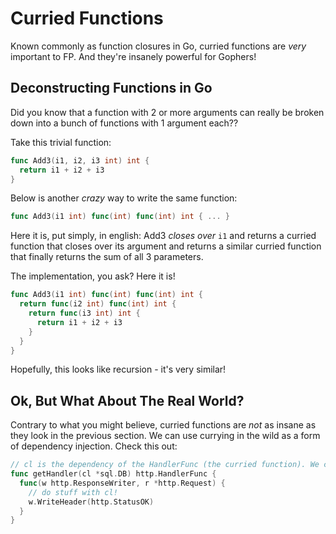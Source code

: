# Curried Functions

Known commonly as function closures in Go, curried functions are _very_ important to FP. And they're insanely powerful for Gophers!

## Deconstructing Functions in Go

Did you know that a function with 2 or more arguments can really be broken down into a bunch of functions with 1 argument each??

Take this trivial function:

```go
func Add3(i1, i2, i3 int) int {
  return i1 + i2 + i3
}
```

Below is another _crazy_ way to write the same function:

```go
func Add3(i1 int) func(int) func(int) int { ... }
```

Here it is, put simply, in english: Add3 _closes over_ `i1` and returns a curried function that closes over its argument and returns a similar curried function that finally returns the sum of all 3 parameters.

The implementation, you ask? Here it is!

```go
func Add3(i1 int) func(int) func(int) int {
  return func(i2 int) func(int) int {
    return func(i3 int) int {
      return i1 + i2 + i3
    }
  }
}
```

Hopefully, this looks like recursion - it's very similar!

## Ok, But What About The Real World?

Contrary to what you might believe, curried functions are _not_ as insane as they look in the previous section. We can use currying in the wild as a form of dependency injection. Check this out:

```go
// cl is the dependency of the HandlerFunc (the curried function). We can call getHandler using any cl we like. For example, in unit tests, we can pass an in-memory database!
func getHandler(cl *sql.DB) http.HandlerFunc {
  func(w http.ResponseWriter, r *http.Request) {
    // do stuff with cl!
    w.WriteHeader(http.StatusOK)
  }
}
```
